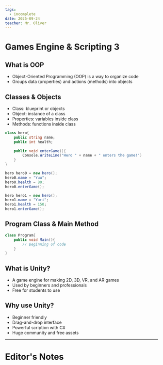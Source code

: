 ```yaml
---
tags:
  - incomplete
date: 2025-09-24
teacher: Mr. Oliver
---
```

# Games Engine & Scripting 3
## What is OOP
- Object-Oriented Programming (OOP) is a way to organize code
- Groups data (properties) and actions (methods) into objects
## Classes & Objects
- Class: blueprint or objects
- Object: instance of a class
- Properties: variables inside class
- Methods: functions inside class

```C#
class hero{
	public string name;
	public int health;
	
	public void enterGame(){
		Console.WriteLine("Hero " + name + " enters the game!")
	}
}

hero hero0 = new hero();
hero0.name = "Yuu";
hero0.health = 80;
hero0.enterGame();

hero hero1 = new hero();
hero1.name = "Yuri";
hero1.health = 150;
hero1.enterGame();
```
## Program Class & Main Method

```C#
class Program{
	public void Main(){
		// Beginning of code
	}
}
```

## What is Unity?
- A game engine for making 2D, 3D, VR, and AR games
- Used by beginners and professionals
- Free for students to use
## Why use Unity?
- Beginner friendly
- Drag-and-drop interface
- Powerful scription with C#
- Huge community and free assets

----------------------------------------------------------------
# Editor's Notes